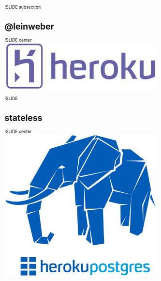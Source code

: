 !SLIDE subsection
# @leinweber

!SLIDE center
![heroku](heroku.png)

!SLIDE
# stateless

!SLIDE center
![heroku postgres](herokupostgres.png)

